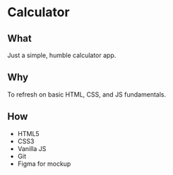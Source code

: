 # Calculator

## What

Just a simple, humble calculator app.

## Why

To refresh on basic HTML, CSS, and JS fundamentals.

## How

- HTML5
- CSS3
- Vanilla JS
- Git
- Figma for mockup
